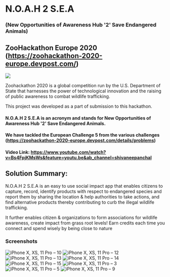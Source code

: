 # N.O.A.H 2 S.E.A
### (New Opportunities of Awareness Hub '2' Save Endangered Animals)

## ZooHackathon Europe 2020 (https://zoohackathon-2020-europe.devpost.com/)

![](https://cdn.discordapp.com/attachments/764126172530606080/774916871945322536/09-01.jpg)

Zoohackathon 2020 is a global competition run by the U.S. Department of State that harnesses the power of technological innovation and the raising of public awareness to combat wildlife trafficking.

This project was developed as a part of submission to this hackathon.

#### N.O.A.H 2 S.E.A is an acronym and stands for New Opportunities of Awareness Hub '2' Save Endangered Animals. 
#### We have tackled the European Challenge 5 from the various challenges (https://zoohackathon-2020-europe.devpost.com/details/problems)

#### Video Link: https://www.youtube.com/watch?v=Bs4FpjKMsWs&feature=youtu.be&ab_channel=shivaneepanchal

## Solution Summary:

N.O.A.H 2 S.E.A is an easy to use social impact app that enables citizens to capture, record, identify products with respect to endangered species and report them by sharing the location & help authorities to take actions, and find alternative products thereby contributing to curb the illegal wildlife trafficking.

It further enables citizen & organizations to form associations for wildlife awareness, create impact from grass root levels! Earn credits each time you connect and spend wisely by being close to nature

### Screenshots

![iPhone X, XS, 11 Pro – 10](https://user-images.githubusercontent.com/22027039/98462192-9e613c80-21b2-11eb-9370-be6b87927a18.png)
![iPhone X, XS, 11 Pro – 12](https://user-images.githubusercontent.com/22027039/98462193-9ef9d300-21b2-11eb-92c1-6f4a3102e073.png)
![iPhone X, XS, 11 Pro – 13](https://user-images.githubusercontent.com/22027039/98462194-9ef9d300-21b2-11eb-84ff-6c0532ce5fa0.png)
![iPhone X, XS, 11 Pro – 14](https://user-images.githubusercontent.com/22027039/98462195-a02b0000-21b2-11eb-9af9-53ff4be0d58a.png)
![iPhone X, XS, 11 Pro – 15](https://user-images.githubusercontent.com/22027039/98462197-a0c39680-21b2-11eb-8f5f-a75f3c3fc9df.png)
![iPhone X, XS, 11 Pro – 3](https://user-images.githubusercontent.com/22027039/98462198-a15c2d00-21b2-11eb-826e-5bc1089aa174.png)
![iPhone X, XS, 11 Pro – 5](https://user-images.githubusercontent.com/22027039/98462199-a15c2d00-21b2-11eb-8b17-662e375c1b70.png)
![iPhone X, XS, 11 Pro – 9](https://user-images.githubusercontent.com/22027039/98462200-a1f4c380-21b2-11eb-888d-151c87b542fc.png)
